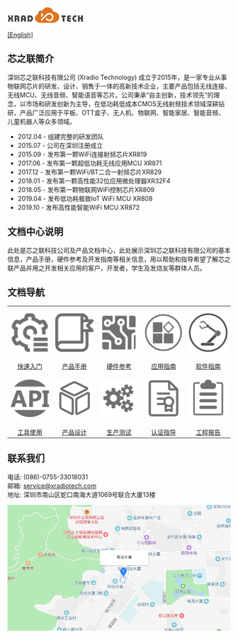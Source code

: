 
![](images/XRADIOTECHLOGO.png)

[[English]](index-en.md)

## 芯之联简介
深圳芯之联科技有限公司 (Xradio Technology) 成立于2015年，是一家专业从事物联网芯片的研发、设计、销售于一体的高新技术企业，主要产品包括无线连接、无线MCU、无线音频、智能语音等芯片。公司秉承“自主创新，技术领先”的理念，以市场和研发创新为主导，在低功耗低成本CMOS无线射频技术领域深耕钻研，产品广泛应用于平板、OTT盒子、无人机、物联网、智能家居、智能音频、儿童机器人等众多领域。

* 2012.04 - 组建完整的研发团队
* 2015.07 - 公司在深圳注册成立
* 2015.09 - 发布第一颗WiFi连接射频芯片XR819
* 2017.06 - 发布第一颗超低功耗无线应用MCU XR871
* 2017.12 - 发布第一颗WiFi/BT二合一射频芯片XR829
* 2018.01 - 发布第一颗高性能32位应用微处理器XR32F4
* 2018.05 - 发布第一颗物联网WiFi控制芯片XR809
* 2019.04 - 发布低功耗极致IoT WiFi MCU XR808
* 2019.10 - 发布高性能智能WiFi MCU XR872

## 文档中心说明
此处是芯之联科技公司及产品文档中心，此处展示深圳芯之联科技有限公司的基本信息，产品手册，硬件参考及开发指南等相关信息，用以帮助和指导希望了解芯之联产品并用之开发相关应用的客户，开发者，学生及发烧友等群体人员。

## 文档导航
<style>
table th:first-of-type  { width: 180px; }
table th:nth-of-type(2) { width: 180px; }
table th:nth-of-type(3) { width: 180px; }
table th:nth-of-type(4) { width: 180px; }
table th:nth-of-type(5) { width: 180px; }
</style>

||||||
|:---:|:---:|:---:|:---:|:---:|
|<html><body><p><a href="zh_CN/get-started/"><img src="images/get-started.png" width=150/></a></p></body></html>|<html><body><p><a href="zh_CN/ic-doc/"><img src="images/product-datasheet.png" width=150/></a></p></body></html>|<html><body><p><a href="zh_CN/hardware-reference/"><img src="images/hw-ref.png" width=150/></a></p></body></html>|<html><body><p><a href="zh_CN/software-guide/"><img src="images/sw-guide.png" width=150/></p></body></html>|<html><body><p><a href="zh_CN/software-guide/"><img src="images/application-guide.png" width=150/></p></body></html>|
|[快速入门](zh_CN/get-started/index.md)|[产品手册](zh_CN/ic-doc/index.md)|[硬件参考](zh_CN/hardware-reference/index.md)|[应用指南](zh_CN/software-guide/index.md)|[软件指南](zh_CN/application-guide/index.md)|
|<html><body><p><a href="zh_CN/tools/"><img src="images/api-ref.png" width=150/></p></body></html>|<html><body><p><a href="zh_CN/product-design-guide/"><img src="images/product-design.png" width=150/></p></body></html>|<html><body><p><a href="zh_CN/manufature-test/"><img src="images/mp-test.png" width=150/></p></body></html>|<html><body><p><a href="zh_CN/certification/"><img src="images/cert.png" width=150/></p></body></html>|<html><body><p><a href="zh_CN/reports"><img src="images/report.png" width=150/></p></body></html>|
|[工具使用](zh_CN/tools/index.md)|[产品设计](zh_CN/product-design-guide/index.md)|[生产测试](zh_CN/manufature-test/index.md)|[认证指导](zh_CN/certification/index.md)|[工程报告](zh_CN/reports/index.md)|


## 联系我们

电话: (086)-0755-33018031  
邮箱: service@xradiotech.com  
地址: 深圳市南山区蛇口南海大道1069号联合大厦13楼  

<html>
    <body>
        <a href="https://j.map.baidu.com/90vTO" target="_parent"><img src="images/LIANHEDASHA.jpg"></a>
    </body>
</html>
